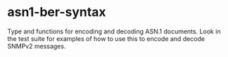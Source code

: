 # asn1-ber-syntax

Type and functions for encoding and decoding ASN.1 documents. Look in
the test suite for examples of how to use this to encode and decode
SNMPv2 messages.
